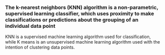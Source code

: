 ### The k-nearest neighbors (KNN) algorithm is a non-parametric, supervised learning classifier, which uses proximity to make classifications or predictions about the grouping of an individual data point

KNN is a supervised machine learning algorithm used for classification, while K means is an unsupervised machine learning algorithm used with the intention of clustering data points.
